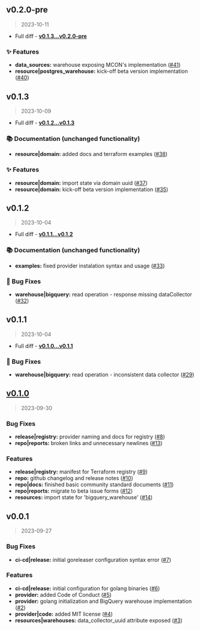 
<a name="v0.2.0-pre"></a>
## v0.2.0-pre

> 2023-10-11

- Full diff - **[v0.1.3...v0.2.0-pre](https://github.com/kiwicom/terraform-provider-montecarlo/compare/v0.1.3...v0.2.0-pre)**  

### :sparkles: Features

* **data_sources:** warehouse exposing MCON's implementation ([#41](https://github.com/kiwicom/terraform-provider-montecarlo/issues/41))
* **resource|postgres_warehouse:** kick-off beta version implementation ([#40](https://github.com/kiwicom/terraform-provider-montecarlo/issues/40))


<a name="v0.1.3"></a>
## v0.1.3

> 2023-10-09

- Full diff - **[v0.1.2...v0.1.3](https://github.com/kiwicom/terraform-provider-montecarlo/compare/v0.1.2...v0.1.3)**  

### :books: Documentation (unchanged functionality)

* **resource|domain:** added docs and terraform examples ([#38](https://github.com/kiwicom/terraform-provider-montecarlo/issues/38))

### :sparkles: Features

* **resource|domain:** import state via domain uuid ([#37](https://github.com/kiwicom/terraform-provider-montecarlo/issues/37))
* **resource|domain:** kick-off beta version implementation ([#35](https://github.com/kiwicom/terraform-provider-montecarlo/issues/35))


<a name="v0.1.2"></a>
## v0.1.2

> 2023-10-04

- Full diff - **[v0.1.1...v0.1.2](https://github.com/kiwicom/terraform-provider-montecarlo/compare/v0.1.1...v0.1.2)**  

### :books: Documentation (unchanged functionality)

* **examples:** fixed provider instalation syntax and usage ([#33](https://github.com/kiwicom/terraform-provider-montecarlo/issues/33))

### :bug: Bug Fixes

* **warehouse|bigquery:** read operation - response missing dataCollector ([#32](https://github.com/kiwicom/terraform-provider-montecarlo/issues/32))


<a name="v0.1.1"></a>
## v0.1.1

> 2023-10-04

- Full diff - **[v0.1.0...v0.1.1](https://github.com/kiwicom/terraform-provider-montecarlo/compare/v0.1.0...v0.1.1)**  

### :bug: Bug Fixes

* **warehouse|bigquery:** read operation - inconsistent data collector ([#29](https://github.com/kiwicom/terraform-provider-montecarlo/issues/29))


<a name="v0.1.0"></a>
## [v0.1.0](https://github.com/kiwicom/terraform-provider-montecarlo/compare/v0.0.1...v0.1.0)

> 2023-09-30

### Bug Fixes

* **release|registry:** provider naming and docs for registry ([#8](https://github.com/kiwicom/terraform-provider-montecarlo/issues/8))
* **repo|reports:** broken links and unnecessary newlines ([#13](https://github.com/kiwicom/terraform-provider-montecarlo/issues/13))

### Features

* **release|registry:** manifest for Terraform registry ([#9](https://github.com/kiwicom/terraform-provider-montecarlo/issues/9))
* **repo:** github changelog and release notes ([#10](https://github.com/kiwicom/terraform-provider-montecarlo/issues/10))
* **repo|docs:** finished basic community standard documents ([#11](https://github.com/kiwicom/terraform-provider-montecarlo/issues/11))
* **repo|reports:** migrate to beta issue forms ([#12](https://github.com/kiwicom/terraform-provider-montecarlo/issues/12))
* **resources:** import state for 'bigquery_warehouse' ([#14](https://github.com/kiwicom/terraform-provider-montecarlo/issues/14))


<a name="v0.0.1"></a>
## v0.0.1

> 2023-09-27

### Bug Fixes

* **ci-cd|release:** initial goreleaser configuration syntax error ([#7](https://github.com/kiwicom/terraform-provider-montecarlo/issues/7))

### Features

* **ci-cd|release:** initial configuration for golang binaries ([#6](https://github.com/kiwicom/terraform-provider-montecarlo/issues/6))
* **provider:** added Code of Conduct ([#5](https://github.com/kiwicom/terraform-provider-montecarlo/issues/5))
* **provider:** golang initialization and BigQuery warehouse implementation  ([#2](https://github.com/kiwicom/terraform-provider-montecarlo/issues/2))
* **provider|code:** added MIT license ([#4](https://github.com/kiwicom/terraform-provider-montecarlo/issues/4))
* **resources|warehouses:** data_collector_uuid attribute exposed ([#3](https://github.com/kiwicom/terraform-provider-montecarlo/issues/3))

